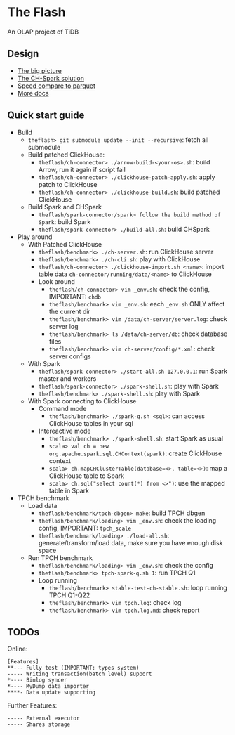 # The Flash
An OLAP project of TiDB

## Design
* [The big picture](./docs/the-big-picture.md)
* [The CH-Spark solution](./docs/ch-spark-tcp.md)
* [Speed compare to parquet](./docs/benchmark-result/theflash-tpch-1-node.md)
* [More docs](./docs)


## Quick start guide
* Build
    * `theflash> git submodule update --init --recursive`: fetch all submodule
    * Build patched ClickHouse:
        * `theflash/ch-connector> ./arrow-build-<your-os>.sh`: build Arrow, run it again if script fail
        * `theflash/ch-connector> ./clickhouse-patch-apply.sh`: apply patch to ClickHouse
        * `theflash/ch-connector> ./clickhouse-build.sh`: build patched ClickHouse
    * Build Spark and CHSpark
        * `theflash/spark-connector/spark> follow the build method of Spark`: build Spark
        * `theflash/spark-connector> ./build-all.sh`: build CHSpark
* Play around
    * With Patched ClickHouse
        * `theflash/benchmark> ./ch-server.sh`: run ClickHouse server
        * `theflash/benchmark> ./ch-cli.sh`: play with ClickHouse
        * `theflash/ch-connector> ./clickhouse-import.sh <name>`: import table data `ch-connector/running/data/<name>` to ClickHouse
        * Look around
            * `theflash/ch-connector> vim _env.sh`: check the config, IMPORTANT: `chdb`
            * `theflash/benchmark> vim _env.sh`: each `_env.sh` ONLY affect the current dir
            * `theflash/benchmark> vim /data/ch-server/server.log`: check server log
            * `theflash/benchmark> ls /data/ch-server/db`: check database files
            * `theflash/benchmark> vim ch-server/config/*.xml`: check server configs
    * With Spark
        * `theflash/spark-connector> ./start-all.sh 127.0.0.1`: run Spark master and workers
        * `theflash/spark-connector> ./spark-shell.sh`: play with Spark
        * `theflash/benchmark> ./spark-shell.sh`: play with Spark
    * With Spark connecting to ClickHouse
        * Command mode
            * `theflash/benchmark> ./spark-q.sh <sql>`: can access ClickHouse tables in your sql
        * Intereactive mode
            * `theflash/benchmark> ./spark-shell.sh`: start Spark as usual
            * `scala> val ch = new org.apache.spark.sql.CHContext(spark)`: create ClickHouse context
            * `scala> ch.mapCHClusterTable(database=<>, table=<>)`: map a ClickHouse table to Spark
            * `scala> ch.sql("select count(*) from <>")`: use the mapped table in Spark
* TPCH benchmark
    * Load data
        * `theflash/benchmark/tpch-dbgen> make`: build TPCH dbgen
        * `theflash/benchmark/loading> vim _env.sh`: check the loading config, IMPORTANT: `tpch_scale`
        * `theflash/benchmark/loading> ./load-all.sh`: generate/transform/load data, make sure you have enough disk space
    * Run TPCH benchmark
        * `theflash/benchmark/loading> vim _env.sh`: check the config
        * `theflash/benchmark> tpch-spark-q.sh 1`: run TPCH Q1
        * Loop running
            * `theflash/benchmark> stable-test-ch-stable.sh`: loop running TPCH Q1-Q22
            * `theflash/benchmark> vim tpch.log`: check log
            * `theflash/benchmark> vim tpch.log.md`: check report


## TODOs
Online:
```
[Features]
**--- Fully test (IMPORTANT: types system)
----- Writing transaction(batch level) support
*---- Binlog syncer
*---- MyDump data importer
****- Data update supporting
```
Further Features:
```
----- External executor
----- Shares storage
```
